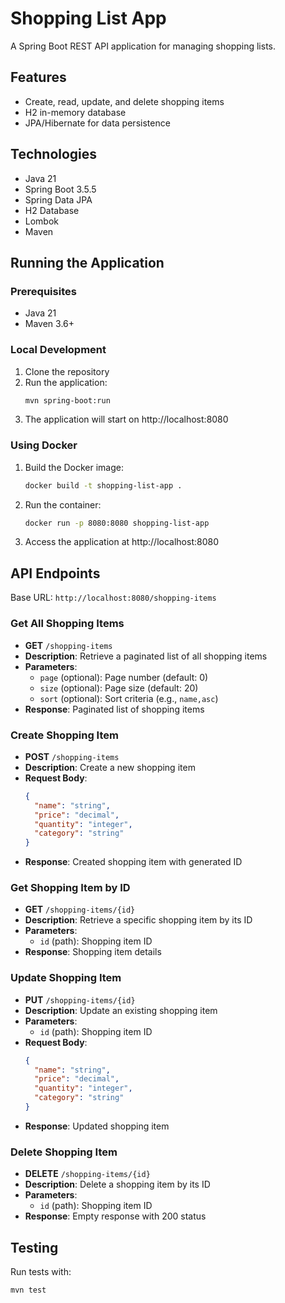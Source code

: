 # Shopping List App

A Spring Boot REST API application for managing shopping lists.

## Features

- Create, read, update, and delete shopping items
- H2 in-memory database
- JPA/Hibernate for data persistence

## Technologies

- Java 21
- Spring Boot 3.5.5
- Spring Data JPA
- H2 Database
- Lombok
- Maven

## Running the Application

### Prerequisites

- Java 21
- Maven 3.6+

### Local Development

1. Clone the repository
2. Run the application:
   ```bash
   mvn spring-boot:run
   ```
3. The application will start on http://localhost:8080

### Using Docker

1. Build the Docker image:
   ```bash
   docker build -t shopping-list-app .
   ```

2. Run the container:
   ```bash
   docker run -p 8080:8080 shopping-list-app
   ```

3. Access the application at http://localhost:8080

## API Endpoints

Base URL: `http://localhost:8080/shopping-items`

### Get All Shopping Items
- **GET** `/shopping-items`
- **Description**: Retrieve a paginated list of all shopping items
- **Parameters**: 
  - `page` (optional): Page number (default: 0)
  - `size` (optional): Page size (default: 20)
  - `sort` (optional): Sort criteria (e.g., `name,asc`)
- **Response**: Paginated list of shopping items

### Create Shopping Item
- **POST** `/shopping-items`
- **Description**: Create a new shopping item
- **Request Body**:
  ```json
  {
    "name": "string",
    "price": "decimal",
    "quantity": "integer",
    "category": "string"
  }
  ```
- **Response**: Created shopping item with generated ID

### Get Shopping Item by ID
- **GET** `/shopping-items/{id}`
- **Description**: Retrieve a specific shopping item by its ID
- **Parameters**: 
  - `id` (path): Shopping item ID
- **Response**: Shopping item details

### Update Shopping Item
- **PUT** `/shopping-items/{id}`
- **Description**: Update an existing shopping item
- **Parameters**: 
  - `id` (path): Shopping item ID
- **Request Body**:
  ```json
  {
    "name": "string",
    "price": "decimal",
    "quantity": "integer",
    "category": "string"
  }
  ```
- **Response**: Updated shopping item

### Delete Shopping Item
- **DELETE** `/shopping-items/{id}`
- **Description**: Delete a shopping item by its ID
- **Parameters**: 
  - `id` (path): Shopping item ID
- **Response**: Empty response with 200 status

## Testing

Run tests with:
```bash
mvn test
```